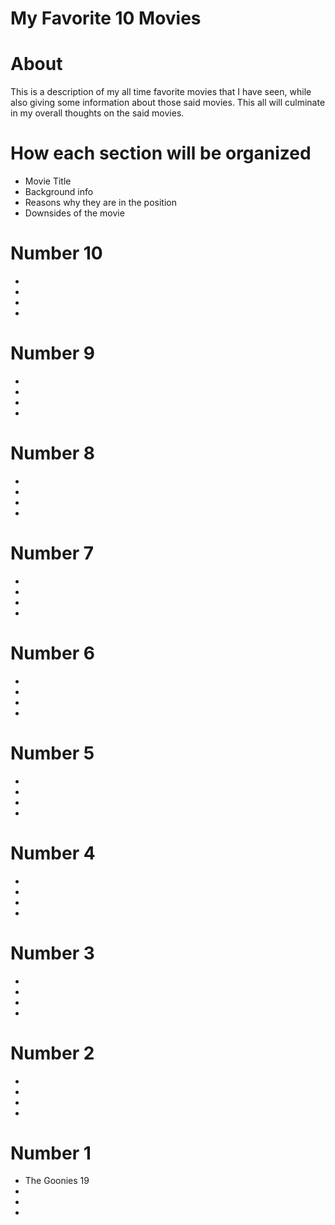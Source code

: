# My Favorite 10 Movies 

# About
This is a description of my all time favorite movies that I have seen, while also giving some information about those said movies. This all will culminate in my overall thoughts on the said movies. 
# How each section will be organized 
- Movie Title 
- Background info
- Reasons why they are in the position
- Downsides of the movie
# Number 10
- 
- 
- 
- 
# Number 9
- 
- 
- 
- 
# Number 8
- 
- 
- 
- 
# Number 7
- 
- 
- 
- 
# Number 6
- 
- 
- 
- 
# Number 5
- 
- 
- 
- 
# Number 4
- 
- 
- 
- 
# Number 3
- 
- 
- 
- 
# Number 2
- 
- 
- 
- 
# Number 1
- The Goonies 19
- 
- 
- 
